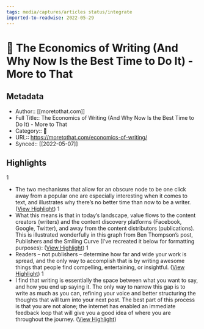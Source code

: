 ```yaml
---
tags: media/captures/articles status/integrate
imported-to-readwise: 2022-05-29
---
```

# 📰 The Economics of Writing (And Why Now Is the Best Time to Do It) - More to That

## Metadata
- Author:: [[moretothat.com]]
- Full Title:: The Economics of Writing (And Why Now Is the Best Time to Do It) - More to That
- Category:: 📰
- URL:: https://moretothat.com/economics-of-writing/
- Synced:: [[2022-05-07]]

## Highlights
1
- The two mechanisms that allow for an obscure node to be one click away from a popular one are especially interesting when it comes to text, and illustrates why there’s no better time than now to be a writer. ([View Highlight](https://instapaper.com/read/1504582744/19501327))
1
- What this means is that in today’s landscape, value flows to the content creators (writers) and the content discovery platforms (Facebook, Google, Twitter), and away from the content distributors (publications). This is illustrated wonderfully in this graph from Ben Thompson’s post, Publishers and the Smiling Curve (I’ve recreated it below for formatting purposes): ([View Highlight](https://instapaper.com/read/1504582744/19501335))
1
- Readers – not publishers – determine how far and wide your work is spread, and the only way to accomplish that is by writing awesome things that people find compelling, entertaining, or insightful. ([View Highlight](https://instapaper.com/read/1504582744/19501344))
1
- I find that writing is essentially the space between what you want to say, and how you end up saying it. The only way to narrow this gap is to write as much as you can, refining your voice and better structuring the thoughts that will turn into your next post. The best part of this process is that you are not alone; the internet has enabled an immediate feedback loop that will give you a good idea of where you are throughout the journey. ([View Highlight](https://instapaper.com/read/1504582744/19501351))
